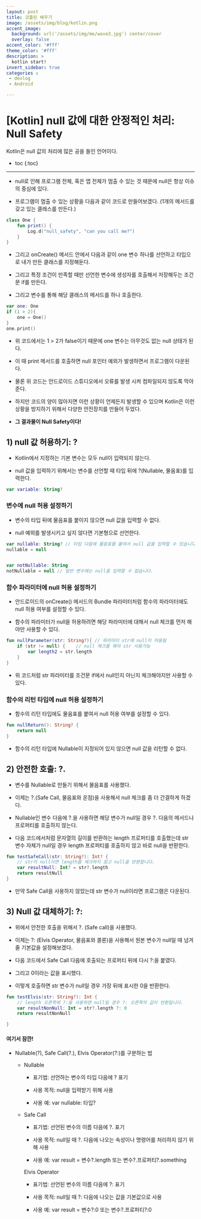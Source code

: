 ```yaml
---
layout: post
title: 코틀린 배우기
image: /assets/img/blog/kotlin.png
accent_image: 
  background: url('/assets/img/me/wave3.jpg') center/cover
  overlay: false
accent_color: '#fff'
theme_color: '#fff'
description: >
  kotlin start!
invert_sidebar: true
categories :
 - devlog	
 - Android

---
```


# [Kotlin] null 값에 대한 안정적인 처리: Null Safety

Kotlin은 null 값의 처리에 많은 공을 들인 언어이다.



* toc
{:toc}
---



- null로 인해 프로그램 전체, 혹은 앱 전체가 멈출 수 있는 것 때문에 null은 항상 이슈의 중심에 있다.

- 프로그램이 멈출 수 있는 상황을 다음과 같이 코드로 만들어보겠다. (1개의 메서드를 갖고 있는 클래스를 만든다.)

```kotlin
class One {
    fun print() {
        Log.d("null_safety", "can you call me?")
    }
}
```

- 그리고 onCreate() 메서드 안에서 다음과 같이 one 변수 하나를 선언하고 타입으로 내가 만든 클래스를 지정해둔다.

- 그리고 특정 조건이 만족할 때만 선언한 변수에 생성자를 호출해서 저장해두는 조건문 if를 만든다.

- 그리고 변수를 통해 해당 클래스의 메서드를 하나 호출한다.

```kotlin
var one: One
if (1 > 2){
    one = One()
}
one.print()
```


- 위 코드에서는 1 > 2가 false이기 때문에 one 변수는 아무것도 없는 null 상태가 된다.

- 이 때 print 메서드를 호출하면 null 포인터 예외가 발생하면서 프로그램이 다운된다.

- 물론 위 코드는 안드로이드 스튜디오에서 오류를 발생 시켜 컴파일되지 않도록 막아준다.

- 하지만 코드의 양이 많아지면 이런 상황이 언제든지 발생할 수 있으며 Kotlin은 이런 상황을 방지하기 위해서 다양한 안전장치를 만들어 두었다.

- **그 결과물이 Null Safety이다!**



## 1) null 값 허용하기: ?

- Kotlin에서 지정하는 기본 변수는 모두 null이 입력되지 않는다.

- null 값을 입력하기 위해서는 변수를 선언할 때 타입 뒤에 ?(Nullable,  물음표)를 입력한다.

```kotlin
var variable: String?
```

### 변수에 null 허용 설정하기

- 변수의 타입 뒤에 물음표를 붙이지 않으면 null 값을 입력할 수 없다.

- null 예외를 발생시키고 싶지 않다면 기본형으로 선언한다.

```kotlin
var nullable: String? // 타입 다음에 물음표를 붙여서 null 값을 입력할 수 있습니다.
nullable = null


var notNullable: String
notNullable = null // 일반 변수에는 null을 입력할 수 없습니다.
```

### 함수 파라미터에 null 허용 설정하기

- 안드로이드의 onCreate() 메서드의 Bundle 파라미터처럼 함수의 파라미터에도 null 허용 여부를 설정할 수 있다.

- 함수의 파라미터가 null을 허용하려면 해당 파라미터에 대해서 null 체크를 먼저 해야만 사용할 수 있다.

```kotlin
fun nullParameter(str: String?){ // 파라미터 str에 null이 허용됨
    if (str != null) {    // null 체크를 해야 str 사용가능
        var length2 = str.length
    }
}
```

- 위 코드처럼 str 파라미터를 조건문 if에서 null인지 아닌지 체크해야지만 사용할 수 있다.

### 함수의 리턴 타입에 null 허용 설정하기

- 함수의 리턴 타입에도 물음표를 붙여서 null 허용 여부를 설정할 수 있다.

```kotlin
fun nullReturn(): String? {
    return null
}
```

- 함수의 리턴 타입에 Nullable이 지정되어 있지 않으면 null 값을 리턴할 수 없다.



## 2) 안전한 호출: ?.

- 변수를 Nullable로 만들기 위해서 물음표를 사용했다.

- 이제는 ?.(Safe Call, 물음표와 온점)을 사용해서 null 체크를 좀 더 간결하게 하겠다.

- Nullable인 변수 다음에 ?.을 사용하면 해당 변수가 null일 경우 ?. 다음의 메서드나 프로퍼티를 호출하지 않는다.

- 다음 코드에서처럼 문자열의 길이를 반환하는 length 프로퍼티를 호출했는데  str 변수 자체가 null일 경우 length 프로퍼티를 호출하지 않고 바로 null을 반환한다.

```kotlin
fun testSafeCall(str: String?): Int? {
    // str이 null이면 length를 체크하지 않고 null을 반환합니다.
    var resultNull: Int? = str?.length
    return resultNull
}
```

- 만약 Safe Call을 사용하지 않았는데 str 변수가 null이라면 프로그램은 다운된다.



## 3) Null 값 대체하기: ?:

- 위에서 안전한 호출을 위해서 ?. (Safe call)을 사용했다.

- 이제는 ?: (Elvis Operator, 물음표와 콜론)을 사용해서 원본 변수가 null일 때 넘겨줄 기본값을 설정해보겠다.

- 다음 코드에서 Safe Call 다음에 호출되는 프로퍼티 뒤에 다시 ?:을 붙였다.

- 그리고 0이라는 값을 표시했다.

- 이렇게 호출하면 str 변수가 null일 경우 가장 뒤에 표시한 0을 반환한다.

```kotlin
fun testElvis(str: String?): Int {
    // length 오른쪽에 ?:을 사용하면 null일 경우 ?: 오른쪽의 값이 반환됩니다.
    var resultNonNull: Int = str?.length ?: 0
    return resultNonNull

}
```

#### 여기서 잠깐!

- Nullable(?), Safe Call(?.), Elvis Operator(?:)를 구분하는 법

  - Nullable

    - 표기법: 선언하는 변수의 타입 다음에 ? 표기

    - 사용 목적: null을 입력받기 위해 사용

    - 사용 예: var nullable: 타입?

  - Safe Call

    - 표기법: 선언된 변수의 이름 다음에 ?. 표기

    - 사용 목적: null일 때 ?. 다음에 나오는 속성이나 명령어를 처리하지 않기 위해 사용

    - 사용 예: var result = 변수?.length 또는 변수?.프로퍼티?.something

    Elvis Operator

    - 표기법: 선언된 변수의 이름 다음에 ?: 표기

    - 사용 목적: null일 때 ?: 다음에 나오는 값을 기본값으로 사용

    - 사용 예: var result = 변수?:0 또는 변수?.프로퍼티?:0